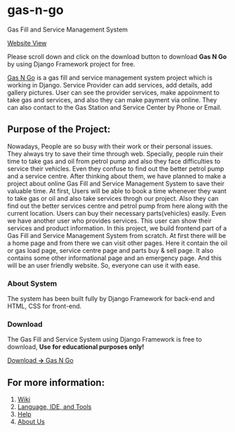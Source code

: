 # gas-n-go
Gas Fill and Service Management System

[Website View](https://gas-n-go.herokuapp.com/)

Please scroll down and click on the download button to download **Gas N Go** by using Django Framework project for free.

[Gas N Go](https://github.com/masrufjaman/gas-n-go) is a gas fill and service management system project which is working in Django. Service Provider can add services, add details, add gallery pictures. User can see the provider services, make appoinment to take gas and services, and also they can make payment via online. They can also contact to the Gas Station and Service Center by Phone or Email.

## Purpose of the Project:
Nowadays, People are so busy with their work or their personal issues. They always try to save their time through web. Specially, people ruin their time to take gas and oil from petrol pump and also they face difficulties to service their vehicles. Even they confuse to find out the better petrol pump and a service centre. After thinking about them, we have planned to make a project about online Gas Fill and Service Management System to save their valuable time. At first, Users will be able to book a time whenever they want to take gas or oil and also take services throgh our project. Also they can find out the better services centre and petrol pump from here along with the current location. Users can buy their necessary parts(vehicles) easily. Even we have another user who provides services. This user can show their services and product information. In this project, we build frontend part of a Gas Fill and Service Management System from scratch. At first there will be a home page and from there we can visit other pages. Here it contain the oil or gas load page, service centre page and parts buy & sell page. It also contains some other informational page and an emergency page. And this will be an user friendly website. So, everyone can use it with ease.

### About System
The system has been built fully by Django Framework for back-end and HTML, CSS for front-end.

### Download
The Gas Fill and Service System using Django Framework is free to download, **Use for educational purposes only!**

[Download **->** Gas N Go](https://github.com/masrufjaman/gas-n-go/archive/refs/heads/main.zip)

## For more information:
1. [Wiki](https://github.com/masrufjaman/gas-n-go/wiki)
2. [Language, IDE, and Tools](https://github.com/masrufjaman/gas-n-go/wiki/Language,-IDE,-and-Tools)
3. [Help](https://github.com/masrufjaman/gas-n-go/wiki/Help)
4. [About Us](https://github.com/masrufjaman/gas-n-go/wiki/Team-Details)
